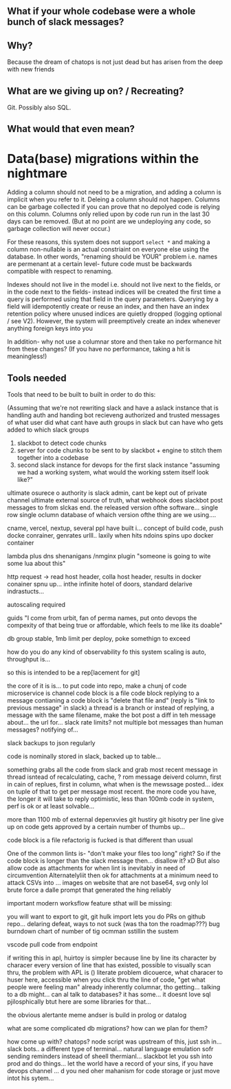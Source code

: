 ## What if your whole codebase were a whole bunch of slack messages?

## Why?

Because the dream of chatops is not just dead but has arisen from the deep with new friends

## What are we giving up on? / Recreating?

Git. Possibly also SQL.

## What would that even mean?




# Data(base) migrations within the nightmare


Adding a column should not need to be a migration, and adding a column is implicit when you refer to it. Deleing a column should not happen. Columns can be garbage collected if you can prove that no depolyed code is relying on this column. Columns only relied upon by code run run in the last 30 days can be removed. (But at no point are we undeploying any code, so garbage collection will never occur.)

For these reasons, this system does not support `select *` and making a column non-nullable is an actual constriaint on everyone else using the database. In other words, "renaming should be YOUR" problem i.e. names are permenant at a certain level- future code must be backwards compatible with respect to renaming.

Indexes should not live in the model i.e. should not live next to the fields, or in the code next to the fields- instead indices will be created the first time a query is performed using that field in the query parameters. Querying by a field will idempotently create or reuse an index, and then have an index retention policy where unused indices are quietly dropped (logging optional / see V2). However, the system will preemptively create an index whenever anything foreign keys into you

In addition- why not use a columnar store and then take no performance hit from these changes? (If you have no performance, taking a hit is meaningless!)


## Tools needed 

Tools that need to be built to built in order to do this:

(Assuming that we're not rewriting slack and have a aslack instance that is handling auth and handing bot recieveng authorized and trusted messages of what user did what 
cant have auth groups in slack but can have who gets added to which slack groups


1. slackbot to detect code chunks
1. server for code chunks to be sent to by slackbot + engine to stitch them together into a codebase
1. second slack instance for devops for the first slack instance
"assuming we had a working system, what would the working sstem itself look like?"


ultimate osurece o authority is slack admin, cant be kept out of private channel
ultimate external source of truth, what webhook does slackbot post messages to from slckas end. 
the released version ofthe software... 
single row single oclumn database of whaich version ofthe thing are we using.... 

cname, vercel, nextup, several ppl have built i... concept of build code, push docke conrainer, genrates urlll.. laxily when hits ndoins spins upo docker container

lambda plus dns shenanigans /nmginx plugin
"someone is going to wite some lua about this"


http request -> read host header, colla host header, results in docker conainer spnu up... 
inthe infinite hotel of doors, standard delarive indrastucts... 

autoscaling required

guids
"I come from urbit, fan of perma names, put onto devops the compexity of that being true or affordable, which feels to me like its doable"



db group stable, 1mb limit per deploy, poke somethign to exceed


how do you do any kind of observability fo this system
scaling is auto, throughput is... 

so this is intended to be a rep[lacement for git]


the core of it is is... 
to put code into repo, make a chunj of code
microservice is channel
code block is a file
code block replying to a message contianing a code block is "delete that file and" (reply is "link to previous message" in slack)
a thread is a branch
or instead of replying, a message with the same filename, make the bot post a diff in teh message about... the url for... 
slack rate limits? not multiple bot messages than human messages? notifying of... 

slack backups to json regularly

code is nominally stored in slack, backed up to table... 

something grabs all the code from slack and 
grab most recent message in thread isntead of recalculating, cache, ? 
rom message deiverd column, first in cain of replues, first in column, what when is the mewssage posted... idex on tuple of that to get per message most recent. 
the more code you have, the longer it will take to reply
optimistic, less than 100mb code in system, perf is ok or at least solvable... 

more than 1100 mb of external depenxvies
git hustiry
git hisotry per line give up on
code gets approved by a certain number of thumbs up... 

code block is a file
refactorig is fucked
is that different than usual

One of the common lints is- "don't make your files too long" right? So if the code block is longer than the slack message then... disallow it? xD
But also allow code as attachments for when lint is inevitably in need of circumvention
Alternatelyliit then ok for attachments
at a minimum need to attack CSVs into ... 
images on website that are not base64, svg only lol
brute force a dalle prompt that generated the hing reliably

important modern worksflow feature sthat will be missing:

you will want to export to git, git hulk import
lets you do PRs on github repo... delaring defeat, ways to not suck (was tha ton the roadmap???)
bug burndown chart of number of tig ocmman sstillin the sustem

vscode pull code from endpoint

if writing this in apl, huirtoy is simpler because line by line its character by characer every version of line that has existed, possible to visually scan thru, the problem with APL is () 
literate problem dicouerce, what characer to huser here, accessible when you click thru the line of code, "get what people were feeling man" already inherently columnar, tho getting... talking to a db might... 
can al talk to databases? it has some... it doesnt love sql pjilosphically btut here are some libraries for that...

the obvious alertante meme andser is build in prolog or datalog

what are some complicated db migrations? how can we plan for them? 


how come up with? chatops? node script was upstream of this, just ssh in... slack bots.. a different type of terminal... natural language emulation sofr sending reminders instead of sheell thermianl... slackbot let you ssh into prod and do things... let the world have a record of your sins, if you have  devops channel ... d you ned oher mahanism for code storage or just move intot his sytem... 







